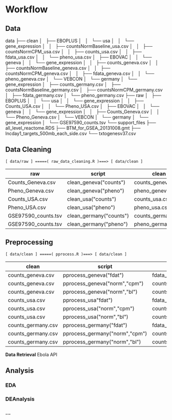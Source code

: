 # Workflow

## Data

data
├── clean
│   ├── EBOPLUS
│   │   └── usa
│   │       └── gene_expression
│   │           ├── countsNormBaseline_usa.csv
│   │           ├── countsNormCPM_usa.csv
│   │           ├── counts_usa.csv
│   │           ├── fdata_usa.csv
│   │           └── pheno_usa.csv
│   ├── EBOVAC
│   │   └── geneva
│   │       └── gene_expression
│   │           ├── counts_geneva.csv
│   │           ├── countsNormBaseline_geneva.csv
│   │           ├── countsNormCPM_geneva.csv
│   │           ├── fdata_geneva.csv
│   │           └── pheno_geneva.csv
│   └── VEBCON
│       └── germany
│           └── gene_expression
│               ├── counts_germany.csv
│               ├── countsNormBaseline_germany.csv
│               ├── countsNormCPM_germany.csv
│               ├── fdata_germany.csv
│               └── pheno_germany.csv
├── raw
│   ├── EBOPLUS
│   │   └── usa
│   │       └── gene_expression
│   │           ├── Counts_USA.csv
│   │           └── Pheno_USA.csv
│   ├── EBOVAC
│   │   └── geneva
│   │       └── gene_expression
│   │           ├── Counts_Geneva.csv
│   │           └── Pheno_Geneva.csv
│   └── VEBCON
│       └── germany
│           └── gene_expression
│               └── GSE97590_counts.tsv
└── support_files
    ├── all_level_reactome.RDS
    ├── BTM_for_GSEA_20131008.gmt
    ├── lncday1_targets_500mb_each_side.csv
    └── txtogenesv37.csv

## Data Cleaning

	[ data/raw ] =====( raw_data_cleaning.R )===> [ data/clean ]

| raw                 | script                  | clean              |
| ------------------- | ----------------------- | ------------------ |
| Counts_Geneva.csv   | clean_geneva("counts")  | counts_geneva.csv  |
| Pheno_Geneva.csv    | clean_geneva("pheno")   | pheno_geneva.csv   |
| Counts_USA.csv      | clean_usa("counts")     | counts_usa.csv     |
| Pheno_USA.csv       | clean_usa("pheno")      | pheno_usa.csv      |
| GSE97590_counts.tsv | clean_germany("counts") | counts_germany.csv |
| GSE97590_counts.tsv | clean_germany("pheno")  | pheno_germany.csv  |

##  Preprocessing

	[ data/clean ] =====( pprocess.R )===> [ data/clean ]

| clean              | script                         | clean                     |
| ------------------ | ------------------------------ | ------------------------- |
| counts_geneva.csv  | pprocess_geneva("fdat")        | fdata_geneva.csv          |
| counts_geneva.csv  | pprocess_geneva("norm","cpm")  | countsNormCPM_geneva.csv  |
| counts_geneva.csv  | pprocess_geneva("norm","bl")   | countsNormBL_geneva.csv   |
| counts_usa.csv     | pprocess_usa"fdat")            | fdata_usa.csv             |
| counts_usa.csv     | pprocess_usa("norm","cpm")     | countsNormCPM_usa.csv     |
| counts_usa.csv     | pprocess_usa("norm","bl")      | countsNormBL_usa.csv      |
| counts_germany.csv | pprocess_germany("fdat")       | fdata_germany.csv         |
| counts_germany.csv | pprocess_germany("norm","cpm") | countsNormCPM_germany.csv |
| counts_germany.csv | pprocess_germany("norm","bl")  | countsNormBL_germany.csv  |

**Data Retrieval**
Ebola API 
## Analysis
### EDA
### DEAnalysis
### ...
